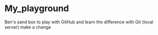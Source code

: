 # My_playground
Ben's sand box to play with GitHub and learn the difference with Git (local server)
make a change
